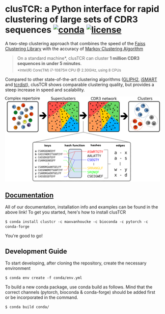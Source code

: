 # clusTCR: a Python interface for rapid clustering of large sets of CDR3 sequences [![conda](https://anaconda.org/maxvanhoucke/clustcr/badges/installer/conda.svg)](https://anaconda.org/maxvanhoucke/clustcr) [![license](https://anaconda.org/maxvanhoucke/clustcr/badges/license.svg)](https://anaconda.org/maxvanhoucke/clustcr)

A two-step clustering approach that combines the speed of the [Faiss Clustering Library](https://github.com/facebookresearch/faiss) with the accuracy of [Markov Clustering Algorithm](https://micans.org/mcl/)

>On a standard machine*, clusTCR can cluster **1 million CDR3 sequences in under 5 minutes**.  
<sub>*Intel(R) Core(TM) i7-10875H CPU @ 2.30GHz, using 8 CPUs</sub>

Compared to other state-of-the-art clustering algorithms ([GLIPH2](http://50.255.35.37:8080/),  [iSMART](https://github.com/s175573/iSMART) and [tcrdist](https://github.com/kmayerb/tcrdist3)), clusTCR shows comparable clustering quality, but provides a steep increase in speed and scalability.  

<p align="center">
  <img src="results/figures/workflow.png" alt="drawing" width="800"/>
</p>


## [Documentation](https://svalkiers.github.io/clusTCR/)

All of our documentation, installation info and examples can be found in the above link!
To get you started, here's how to install clusTCR

```
$ conda install clustcr -c maxvanhoucke -c bioconda -c pytorch -c conda-forge
```

You're good to go!

## Development Guide

To start developing, after cloning the repository, create the necessary environment

```
$ conda env create -f conda/env.yml
```

To build a new conda package, use conda build as follows. 
Mind that the correct channels (pytorch, bioconda & conda-forge) should be added first or be incorporated in the command.

```
$ conda build conda/
```




